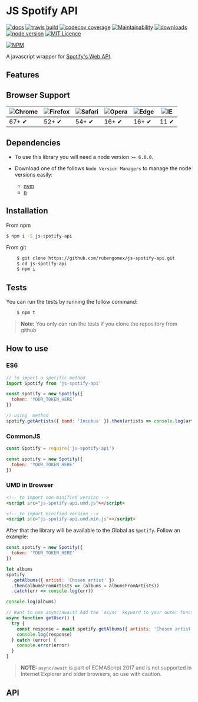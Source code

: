 # JS Spotify API

[![docs](http://inch-ci.org/github/rubengomex/js-spotify-api.svg?branch=master)](https://rubengomex.github.io/js-spotify-api/)
[![travis build](https://img.shields.io/travis/rubengomex/js-spotify-api.svg)](https://travis-ci.org/rubengomex/js-spotify-api)
[![codecov coverage](https://img.shields.io/codecov/c/github/rubengomex/js-spotify-api.svg)](https://codecov.io/gh/rubengomex/js-spotify-api)
[![Maintainability](https://api.codeclimate.com/v1/badges/a30f3e3286b4c0406f5f/maintainability)](https://codeclimate.com/github/rubengomex/js-spotify-api/maintainability)
[![downloads](https://img.shields.io/npm/dm/js-spotify-api.svg)](https://npm-stat.com/charts.html?package=js-spotify-api&from=2017-08-11)
[![node version](https://img.shields.io/node/v/js-spotify-api.svg)](https://nodejs.org)
[![MIT Licence](https://img.shields.io/github/license/rubengomex/js-spotify-api.svg)](https://opensource.org/licenses/MIT)

[![NPM](https://nodei.co/npm/js-spotify-api.png?downloads=true&downloadRank=true&stars=true)](https://npm.im/js-spotify-api)

A javascript wrapper for [Spotify's Web API](https://developer.spotify.com/web-api/).

## Features

## Browser Support

| ![Chrome](https://raw.github.com/alrra/browser-logos/master/src/chrome/chrome_48x48.png) | ![Firefox](https://raw.github.com/alrra/browser-logos/master/src/firefox/firefox_48x48.png) | ![Safari](https://raw.github.com/alrra/browser-logos/master/src/safari/safari_48x48.png) | ![Opera](https://raw.github.com/alrra/browser-logos/master/src/opera/opera_48x48.png) | ![Edge](https://raw.github.com/alrra/browser-logos/master/src/edge/edge_48x48.png) | ![IE](https://raw.github.com/alrra/browser-logos/master/src/archive/internet-explorer_9-11/internet-explorer_9-11_48x48.png) |
| ---------------------------------------------------------------------------------------- | ------------------------------------------------------------------------------------------- | ---------------------------------------------------------------------------------------- | ------------------------------------------------------------------------------------- | ---------------------------------------------------------------------------------- | ---------------------------------------------------------------------------------------------------------------------------- |
| 67+ ✔                                                                                    | 52+ ✔                                                                                       | 54+ ✔                                                                                    | 16+ ✔                                                                                 | 16+ ✔                                                                              | 11 ✔                                                                                                                         |

## Dependencies

- To use this library you will need a node version `>= 6.0.0`.

- Download one of the follows `Node Version Managers` to manage the node versions easily:
  - [nvm](https://github.com/creationix/nvm/blob/master/README.md)
  - [n](https://github.com/tj/n)

## Installation

From npm

```bash
$ npm i -S js-spotify-api
```

From git

```bash
    $ git clone https://github.com/rubengomex/js-spotify-api.git
    $ cd js-spotify-api
    $ npm i
```

## Tests

You can run the tests by running the follow command:

```bash
    $ npm t
```

> **Note:** You only can run the tests if you clone the repository from github

## How to use

### ES6

```js
// to import a specific method
import Spotify from 'js-spotify-api'

const spotify = new Spotify({
  token: 'YOUR_TOKEN_HERE'
})

// using  method
spotify.getArtists({ band: 'Incubus' }).then(artists => console.log(artists))
```

### CommonJS

```js
const Spotify = require('js-spotify-api')

const spotify = new Spotify({
  token: 'YOUR_TOKEN_HERE'
})
```

### UMD in Browser

```html
<!-- to import non-minified version -->
<script src="js-spotify-api.umd.js"></script>

<!-- to import minified version -->
<script src="js-spotify-api.umd.min.js"></script>
```

After that the library will be available to the Global as `Spotify`. Follow an example:

```js
const spotify = new Spotify({
  token: 'YOUR_TOKEN_HERE'
})

let albums
spotify
  .getAlbums({ artist: 'Chosen artist' })
  .then(albumsFromArtists => (albums = albumsFromArtists))
  .catch(err => console.log(err))

console.log(albums)

// Want to use async/await? Add the `async` keyword to your outer function/method.
async function getUser() {
  try {
    const response = await spotify.getAlbums({ artists: 'Chosen artist' })
    console.log(response)
  } catch (error) {
    console.error(error)
  }
}
```

> **NOTE:** `async/await` is part of ECMAScript 2017 and is not supported in Internet
> Explorer and older browsers, so use with caution.

## API
